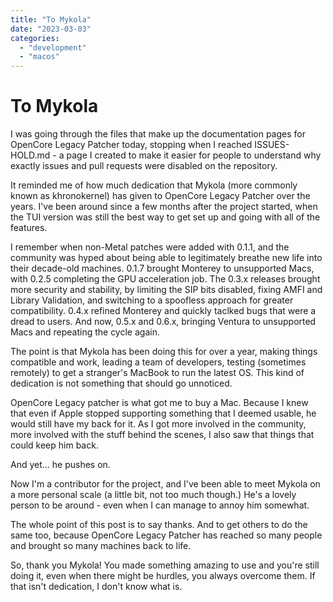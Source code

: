 ```yaml
---
title: "To Mykola"
date: "2023-03-03"
categories: 
  - "development"
  - "macos"
---
```


# To Mykola

I was going through the files that make up the documentation pages for OpenCore Legacy Patcher today, stopping when I reached ISSUES-HOLD.md - a page I created to make it easier for people to understand why exactly issues and pull requests were disabled on the repository.

It reminded me of how much dedication that Mykola (more commonly known as khronokernel) has given to OpenCore Legacy Patcher over the years. I've been around since a few months after the project started, when the TUI version was still the best way to get set up and going with all of the features.

I remember when non-Metal patches were added with 0.1.1, and the community was hyped about being able to legitimately breathe new life into their decade-old machines. 0.1.7 brought Monterey to unsupported Macs, with 0.2.5 completing the GPU acceleration job. The 0.3.x releases brought more security and stability, by limiting the SIP bits disabled, fixing AMFI and Library Validation, and switching to a spoofless approach for greater compatibility. 0.4.x refined Monterey and quickly taclked bugs that were a dread to users. And now, 0.5.x and 0.6.x, bringing Ventura to unsupported Macs and repeating the cycle again.

The point is that Mykola has been doing this for over a year, making things compatible and work, leading a team of developers, testing (sometimes remotely) to get a stranger's MacBook to run the latest OS. This kind of dedication is not something that should go unnoticed.

OpenCore Legacy patcher is what got me to buy a Mac. Because I knew that even if Apple stopped supporting something that I deemed usable, he would still have my back for it. As I got more involved in the community, more involved with the stuff behind the scenes, I also saw that things that could keep him back.

And yet... he pushes on.

Now I'm a contributor for the project, and I've been able to meet Mykola on a more personal scale (a little bit, not too much though.) He's a lovely person to be around - even when I can manage to annoy him somewhat.

The whole point of this post is to say thanks. And to get others to do the same too, because OpenCore Legacy Patcher has reached so many people and brought so many machines back to life.

So, thank you Mykola! You made something amazing to use and you're still doing it, even when there might be hurdles, you always overcome them. If that isn't dedication, I don't know what is.
